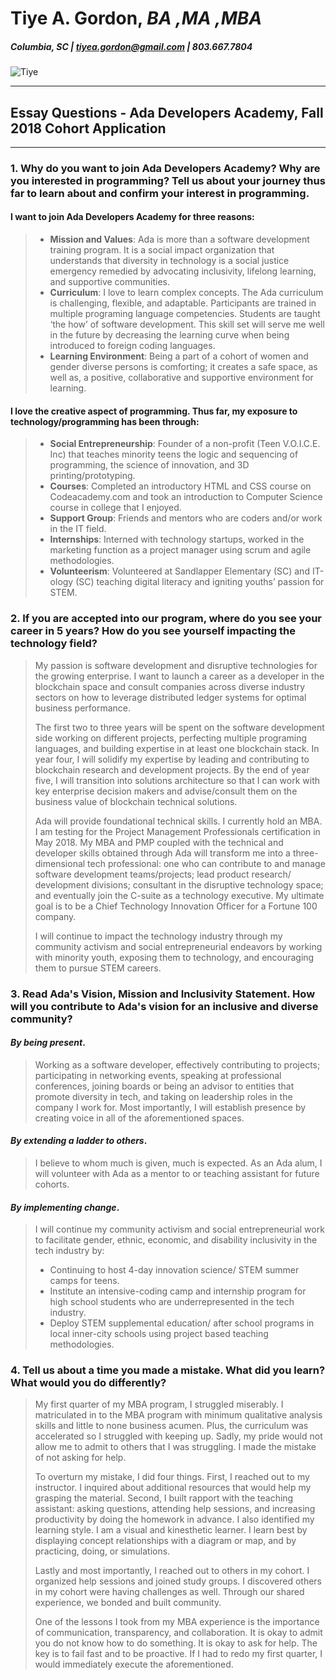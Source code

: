 # Tiye A. Gordon, _BA ,MA ,MBA_ 
##### Columbia, SC | tiyea.gordon@gmail.com | 803.667.7804 
>
![Tiye](http://theminorityeye.com/wp-content/uploads/2017/08/Tiye-Gordon.png)
>
>
>
___
## Essay Questions - Ada Developers Academy, Fall 2018 Cohort Application
___
### 1. Why do you want to join Ada Developers Academy? Why are you interested in programming? Tell us about your journey thus far to learn about and confirm your interest in programming.  
>
#### I want to join Ada Developers Academy for three reasons:  
> *	**Mission and Values**: Ada is more than a software development training program. It is a social impact organization that understands that diversity in technology is a social justice emergency remedied by advocating inclusivity, lifelong learning, and supportive communities. 
> *	**Curriculum**: I love to learn complex concepts. The Ada curriculum is challenging, flexible, and adaptable. Participants are trained in multiple programing language competencies. Students are taught ‘the how’ of software development. This skill set will serve me well in the future by decreasing the learning curve when being introduced to foreign coding languages.  
> *	**Learning Environment**:  Being a part of a cohort of women and gender diverse persons is comforting; it creates a safe space, as well as, a positive, collaborative and supportive environment for learning.  
>
#### I love the creative aspect of programming. Thus far, my exposure to technology/programming has been through:
> *	**Social Entrepreneurship**: Founder of a non-profit (Teen V.O.I.C.E. Inc) that teaches minority teens the logic and sequencing of programming, the science of innovation, and 3D printing/prototyping. 
> *	**Courses**: Completed an introductory HTML and CSS course on Codeacademy.com and took an introduction to Computer Science course in college that I enjoyed. 
> *	**Support Group**: Friends and mentors who are coders and/or work in the IT field. 
> *	**Internships**: Interned with technology startups, worked in the marketing function as a project manager using scrum and agile methodologies. 
> *	**Volunteerism**: Volunteered at Sandlapper Elementary (SC) and IT-ology (SC) teaching digital literacy and igniting youths’ passion for STEM. 
>
>
### 2. If you are accepted into our program, where do you see your career in 5 years? How do you see yourself impacting the technology field? 
>
> My passion is software development and disruptive technologies for the growing enterprise. I want to launch a career as a developer in the blockchain space and consult companies across diverse industry sectors on how to leverage distributed ledger systems for optimal business performance.
>
> The first two to three years will be spent on the software development side working on different projects, perfecting multiple programing languages, and building expertise in at least one blockchain stack. In year four, I will solidify my expertise by leading and contributing to blockchain research and development projects. By the end of year five, I will transition into solutions architecture so that I can work with key enterprise decision makers and advise/consult them on the business value of blockchain technical solutions.
>
> Ada will provide foundational technical skills. I currently hold an MBA. I am testing for the Project Management Professionals certification in May 2018. My MBA and PMP coupled with the technical and developer skills obtained through Ada will transform me into a three-dimensional tech professional: one who can contribute to and manage software development teams/projects; lead product research/ development divisions; consultant in the disruptive technology space; and eventually join the C-suite as a technology executive. My ultimate goal is to be a Chief Technology Innovation Officer for a Fortune 100 company.  
>
> I will continue to impact the technology industry through my community activism and social entrepreneurial endeavors by working with minority youth, exposing them to technology, and encouraging them to pursue STEM careers. 
>
>
### 3. Read Ada's Vision, Mission and Inclusivity Statement. How will you contribute to Ada's vision for an inclusive and diverse community?  
> 
#### _By being present_. 
> Working as a software developer, effectively contributing to projects; participating in networking events, speaking at professional conferences, joining boards or being an advisor to entities that promote diversity in tech, and taking on leadership roles in the company I work for. Most importantly, I will establish presence by creating voice in all of the aforementioned spaces. 
>
#### _By extending a ladder to others_.  
> I believe to whom much is given, much is expected. As an Ada alum, I will volunteer with Ada as a mentor to or teaching assistant for future cohorts.  
>
#### _By implementing change_.
> I will continue my community activism and social entrepreneurial work to facilitate gender, ethnic, economic, and disability inclusivity in the tech industry by: 
> * Continuing to host 4-day innovation science/ STEM summer camps for teens.
> * Institute an intensive-coding camp and internship program for high school students who are underrepresented in the tech industry. 
> * Deploy STEM supplemental education/ after school programs in local inner-city schools using project based teaching methodologies. 
>
>
### 4. Tell us about a time you made a mistake. What did you learn? What would you do differently? 
>
> My first quarter of my MBA program, I struggled miserably. I matriculated in to the MBA program with minimum qualitative analysis skills and little to none business acumen. Plus, the curriculum was accelerated so I struggled with keeping up.  Sadly, my pride would not allow me to admit to others that I was struggling. I made the mistake of not asking for help.
>
> To overturn my mistake, I did four things. First, I reached out to my instructor. I inquired about additional resources that would help my grasping the material. Second, I built rapport with the teaching assistant: asking questions, attending help sessions, and increasing productivity by doing the homework in advance. I also identified my learning style. I am a visual and kinesthetic learner. I learn best by displaying concept relationships with a diagram or map, and by practicing, doing, or simulations.  
>
> Lastly and most importantly, I reached out to others in my cohort. I organized help sessions and joined study groups. I discovered others in my cohort were having challenges as well. Through our shared experience, we bonded and built community. 
>
> One of the lessons I took from my MBA experience is the importance of communication, transparency, and collaboration. It is okay to admit you do not know how to do something.  It is okay to ask for help. The key is to fail fast and to be proactive. If I had to redo my first quarter, I would immediately execute the aforementioned.  
